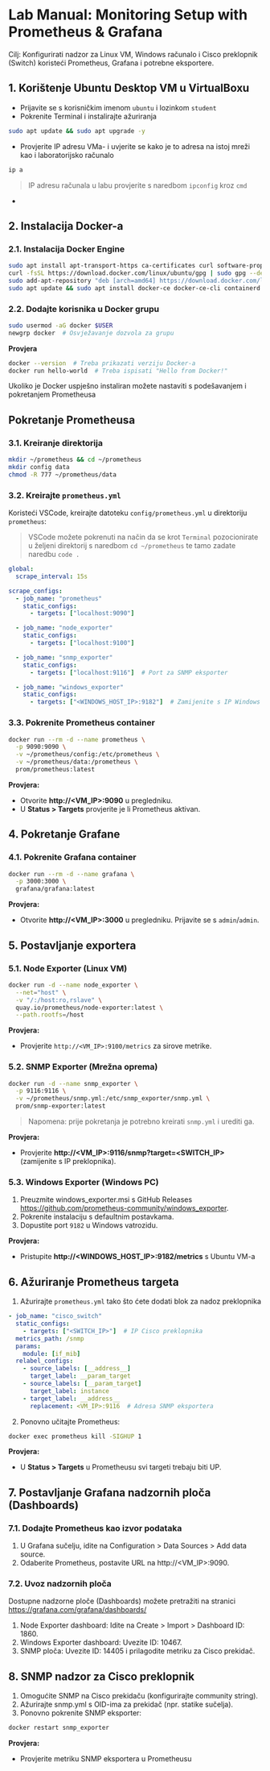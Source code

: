 # Lab Manual: Monitoring Setup with Prometheus & Grafana
Cilj: Konfigurirati nadzor za Linux VM, Windows računalo i Cisco preklopnik (Switch) koristeći Prometheus, Grafana i potrebne eksportere.

## 1. Korištenje Ubuntu Desktop VM u VirtualBoxu 
- Prijavite se s korisničkim imenom `ubuntu` i lozinkom `student`
- Pokrenite Terminal i instalirajte ažuriranja
```bash
sudo apt update && sudo apt upgrade -y
````
- Provjerite IP adresu VMa- i uvjerite se kako je to adresa na istoj mreži kao i laboratorijsko računalo
```bash
ip a
```
> IP adresu računala u labu provjerite s naredbom `ipconfig` kroz `cmd`
- 

## 2. Instalacija Docker-a
### 2.1. Instalacija Docker Engine
```bash
sudo apt install apt-transport-https ca-certificates curl software-properties-common
curl -fsSL https://download.docker.com/linux/ubuntu/gpg | sudo gpg --dearmor -o /etc/apt/trusted.gpg.d/docker.gpg
sudo add-apt-repository "deb [arch=amd64] https://download.docker.com/linux/ubuntu $(lsb_release -cs) stable"
sudo apt update && sudo apt install docker-ce docker-ce-cli containerd.io
```

### 2.2. Dodajte korisnika u Docker grupu
```bash
sudo usermod -aG docker $USER
newgrp docker  # Osvježavanje dozvola za grupu
```

**Provjera**
```bash
docker --version  # Treba prikazati verziju Docker-a
docker run hello-world  # Treba ispisati "Hello from Docker!"
```

Ukoliko je Docker uspješno instaliran možete nastaviti s podešavanjem i pokretanjem Prometheusa

## Pokretanje Prometheusa
### 3.1. Kreiranje direktorija
```bash
mkdir ~/prometheus && cd ~/prometheus
mkdir config data
chmod -R 777 ~/prometheus/data
```

### 3.2. Kreirajte `prometheus.yml`
Koristeći VSCode, kreirajte datoteku `config/prometheus.yml` u direktoriju `prometheus`:
> VSCode možete pokrenuti na način da se krot `Terminal` pozocionirate u željeni direktorij s naredbom `cd ~/prometheus` te tamo zadate naredbu `code .`
```yaml
global:
  scrape_interval: 15s

scrape_configs:
  - job_name: "prometheus"
    static_configs:
      - targets: ["localhost:9090"]

  - job_name: "node_exporter"
    static_configs:
      - targets: ["localhost:9100"]

  - job_name: "snmp_exporter"
    static_configs:
      - targets: ["localhost:9116"]  # Port za SNMP eksporter

  - job_name: "windows_exporter"
    static_configs:
      - targets: ["<WINDOWS_HOST_IP>:9182"]  # Zamijenite s IP Windows računala
```

### 3.3. Pokrenite Prometheus container 
```bash
docker run --rm -d --name prometheus \
  -p 9090:9090 \
  -v ~/prometheus/config:/etc/prometheus \
  -v ~/prometheus/data:/prometheus \
  prom/prometheus:latest
```

**Provjera:**
- Otvorite **http://<VM_IP>:9090** u pregledniku.
- U **Status > Targets** provjerite je li Prometheus aktivan.


## 4. Pokretanje Grafane
### 4.1. Pokrenite Grafana container
```bash
docker run --rm -d --name grafana \
  -p 3000:3000 \
  grafana/grafana:latest
```

**Provjera:**
- Otvorite **http://<VM_IP>:3000** u pregledniku. Prijavite se s `admin`/`admin`.


## 5. Postavljanje exportera 
### 5.1. Node Exporter (Linux VM) 
```bash
docker run -d --name node_exporter \
  --net="host" \
  -v "/:/host:ro,rslave" \
  quay.io/prometheus/node-exporter:latest \
  --path.rootfs=/host
```

**Provjera:**
- Provjerite `http://<VM_IP>:9100/metrics` za sirove metrike.

### 5.2. SNMP Exporter (Mrežna oprema) 
```bash
docker run -d --name snmp_exporter \
  -p 9116:9116 \
  -v ~/prometheus/snmp.yml:/etc/snmp_exporter/snmp.yml \
  prom/snmp-exporter:latest
```
> Napomena: prije pokretanja je potrebno kreirati `snmp.yml` i urediti ga. 

**Provjera:**
- Provjerite **http://<VM_IP>:9116/snmp?target=<SWITCH_IP>** (zamijenite s IP preklopnika).

### 5.3. Windows Exporter (Windows PC) 
1. Preuzmite windows_exporter.msi s GitHub Releases https://github.com/prometheus-community/windows_exporter.
2. Pokrenite instalaciju s defaultnim postavkama.
3. Dopustite port `9182` u Windows vatrozidu.

**Provjera:**
- Pristupite **http://<WINDOWS_HOST_IP>:9182/metrics** s Ubuntu VM-a


## 6. Ažuriranje Prometheus targeta 
1. Ažurirajte `prometheus.yml` tako što ćete dodati blok za nadoz preklopnika
```yaml
- job_name: "cisco_switch"
  static_configs:
    - targets: ["<SWITCH_IP>"]  # IP Cisco preklopnika
  metrics_path: /snmp
  params:
    module: [if_mib]
  relabel_configs:
    - source_labels: [__address__]
      target_label: __param_target
    - source_labels: [__param_target]
      target_label: instance
    - target_label: __address__
      replacement: <VM_IP>:9116  # Adresa SNMP eksportera
```
2. Ponovno učitajte Prometheus:
```bash
docker exec prometheus kill -SIGHUP 1
```

**Provjera:**
- U **Status > Targets** u Prometheusu svi targeti trebaju biti UP.


## 7. Postavljanje Grafana nadzornih ploča (Dashboards) 
### 7.1. Dodajte Prometheus kao izvor podataka 
1. U Grafana sučelju, idite na Configuration > Data Sources > Add data source.
2. Odaberite Prometheus, postavite URL na http://<VM_IP>:9090.

### 7.2. Uvoz nadzornih ploča 
Dostupne nadzorne ploče (Dashboards) možete pretražiti na stranici https://grafana.com/grafana/dashboards/ 
1. Node Exporter dashboard:
Idite na Create > Import > Dashboard ID: 1860.
2. Windows Exporter dashboard:
Uvezite ID: 10467.
3. SNMP ploča:
Uvezite ID: 14405 i prilagodite metriku za Cisco prekidač.


## 8. SNMP nadzor za Cisco preklopnik
1. Omogućite SNMP na Cisco prekidaču (konfigurirajte community string).
2. Ažurirajte snmp.yml s OID-ima za prekidač (npr. statike sučelja).
3. Ponovno pokrenite SNMP eksporter:
```bash
docker restart snmp_exporter
```

**Provjera:**
- Provjerite metriku SNMP eksportera u Prometheusu

